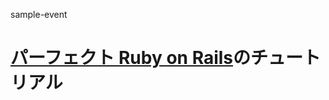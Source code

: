 sample-event

[パーフェクト Ruby on Rails](http://www.amazon.co.jp/gp/product/4774165166?ie=UTF8&camp=1207&creative=8411&creativeASIN=4774165166&linkCode=shr&tag=technac0a-22 )のチュートリアル
============
